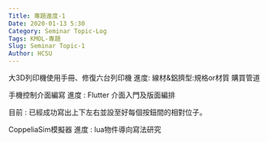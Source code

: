 ```yaml
---
Title: 專題進度-1
Date: 2020-01-13 5:30
Category: Seminar Topic-Log
Tags: KMOL-專題
Slug: Seminar Topic-1
Author: HCSU
---
```


大3D列印機使用手冊、修復六台列印機
進度:
線材&鋁擠型:規格or材質
購買管道

手機控制介面編寫
進度 :
Flutter 介面入門及版面編排

目前 : 已經成功寫出上下左右並設至好每個按鈕間的相對位子。

CoppeliaSim模擬器
進度 :
lua物件導向寫法研究
